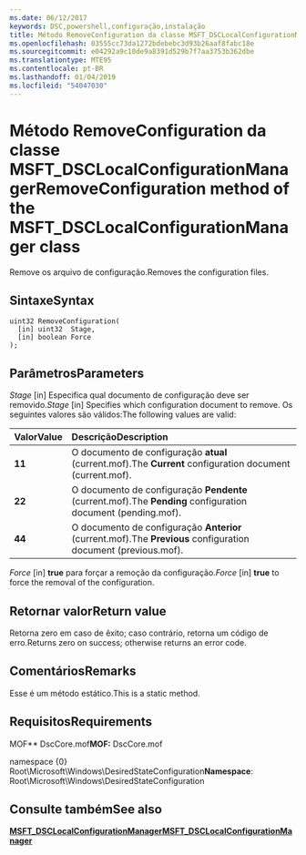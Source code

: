 ```yaml
---
ms.date: 06/12/2017
keywords: DSC,powershell,configuração,instalação
title: Método RemoveConfiguration da classe MSFT_DSCLocalConfigurationManager
ms.openlocfilehash: 03555cc73da1272bdebebc3d93b26aaf8fabc18e
ms.sourcegitcommit: e04292a9c10de9a8391d529b7f7aa3753b362dbe
ms.translationtype: MTE95
ms.contentlocale: pt-BR
ms.lasthandoff: 01/04/2019
ms.locfileid: "54047030"
---
```

# <a name="removeconfiguration-method-of-the-msftdsclocalconfigurationmanager-class"></a><span data-ttu-id="179da-103">Método RemoveConfiguration da classe MSFT_DSCLocalConfigurationManager</span><span class="sxs-lookup"><span data-stu-id="179da-103">RemoveConfiguration method of the MSFT_DSCLocalConfigurationManager class</span></span>

<span data-ttu-id="179da-104">Remove os arquivo de configuração.</span><span class="sxs-lookup"><span data-stu-id="179da-104">Removes the configuration files.</span></span>

## <a name="syntax"></a><span data-ttu-id="179da-105">Sintaxe</span><span class="sxs-lookup"><span data-stu-id="179da-105">Syntax</span></span>

```mof
uint32 RemoveConfiguration(
  [in] uint32  Stage,
  [in] boolean Force
);
```

## <a name="parameters"></a><span data-ttu-id="179da-106">Parâmetros</span><span class="sxs-lookup"><span data-stu-id="179da-106">Parameters</span></span>

<span data-ttu-id="179da-107">*Stage* \[in\] Especifica qual documento de configuração deve ser removido.</span><span class="sxs-lookup"><span data-stu-id="179da-107">*Stage* \[in\] Specifies which configuration document to remove.</span></span> <span data-ttu-id="179da-108">Os seguintes valores são válidos:</span><span class="sxs-lookup"><span data-stu-id="179da-108">The following values are valid:</span></span>

|<span data-ttu-id="179da-109">Valor</span><span class="sxs-lookup"><span data-stu-id="179da-109">Value</span></span> |<span data-ttu-id="179da-110">Descrição</span><span class="sxs-lookup"><span data-stu-id="179da-110">Description</span></span> |
|:--- |:---|
|<span data-ttu-id="179da-111">**1**</span><span class="sxs-lookup"><span data-stu-id="179da-111">**1**</span></span> | <span data-ttu-id="179da-112">O documento de configuração **atual** (current.mof).</span><span class="sxs-lookup"><span data-stu-id="179da-112">The **Current** configuration document (current.mof).</span></span> |
|<span data-ttu-id="179da-113">**2**</span><span class="sxs-lookup"><span data-stu-id="179da-113">**2**</span></span> | <span data-ttu-id="179da-114">O documento de configuração **Pendente** (current.mof).</span><span class="sxs-lookup"><span data-stu-id="179da-114">The **Pending** configuration document (pending.mof).</span></span>  |
|<span data-ttu-id="179da-115">**4**</span><span class="sxs-lookup"><span data-stu-id="179da-115">**4**</span></span> | <span data-ttu-id="179da-116">O documento de configuração **Anterior** (current.mof).</span><span class="sxs-lookup"><span data-stu-id="179da-116">The **Previous** configuration document (previous.mof).</span></span> |

<span data-ttu-id="179da-117">*Force* \[in\] **true** para forçar a remoção da configuração.</span><span class="sxs-lookup"><span data-stu-id="179da-117">*Force* \[in\] **true** to force the removal of the configuration.</span></span>

## <a name="return-value"></a><span data-ttu-id="179da-118">Retornar valor</span><span class="sxs-lookup"><span data-stu-id="179da-118">Return value</span></span>

<span data-ttu-id="179da-119">Retorna zero em caso de êxito; caso contrário, retorna um código de erro.</span><span class="sxs-lookup"><span data-stu-id="179da-119">Returns zero on success; otherwise returns an error code.</span></span>

## <a name="remarks"></a><span data-ttu-id="179da-120">Comentários</span><span class="sxs-lookup"><span data-stu-id="179da-120">Remarks</span></span>

<span data-ttu-id="179da-121">Esse é um método estático.</span><span class="sxs-lookup"><span data-stu-id="179da-121">This is a static method.</span></span>

## <a name="requirements"></a><span data-ttu-id="179da-122">Requisitos</span><span class="sxs-lookup"><span data-stu-id="179da-122">Requirements</span></span>

<span data-ttu-id="179da-123">MOF\*\* DscCore.mof</span><span class="sxs-lookup"><span data-stu-id="179da-123">**MOF:** DscCore.mof</span></span>

<span data-ttu-id="179da-124">namespace {0} Root\Microsoft\Windows\DesiredStateConfiguration</span><span class="sxs-lookup"><span data-stu-id="179da-124">**Namespace**: Root\Microsoft\Windows\DesiredStateConfiguration</span></span>

## <a name="see-also"></a><span data-ttu-id="179da-125">Consulte também</span><span class="sxs-lookup"><span data-stu-id="179da-125">See also</span></span>

[<span data-ttu-id="179da-126">**MSFT_DSCLocalConfigurationManager**</span><span class="sxs-lookup"><span data-stu-id="179da-126">**MSFT_DSCLocalConfigurationManager**</span></span>](msft-dsclocalconfigurationmanager.md)